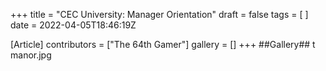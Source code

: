 +++
title = "CEC University: Manager Orientation"
draft = false
tags = [ ]
date = 2022-04-05T18:46:19Z

[Article]
contributors = ["The 64th Gamer"]
gallery = []
+++
##Gallery##
<gallery>
t manor.jpg
</gallery>